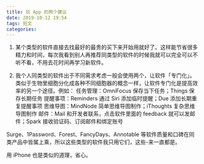 ```yaml
---
title: 玩 App 的两个建议
date: 2019-10-12 19:54
tags: 短文
categories: 
---
```

1. 某个类型的软件直接去找最好的最贵的买下来开始用就好了。这样能节省很多精力和时间，每次我看到别人再推荐同类型的软件的时候我就可以完全可以不听不看，不用去花时间再学习新软件。

<!-- more -->

2. 我个人同类型的软件出于不同需求考虑一般会使用两个，让软件「专门化」。类似于生物里细胞分化成各种不同细胞器的概念一样，让软件专门化是提高效率的另一个途径。例如：
任务管理：OmniFocus 保存当下任务；Things 保存长期任务
提醒事项：Reminders 通过 Siri 添加临时提醒；Due 添加长期重复提醒事项
思维导图：MindNode 简单思维导图制作；iThoughts 复杂思维导图制作
邮件：Mail 和开发者联系，点击软件里面的 feedback 就可以发邮件；Spark 接收验证码、订阅邮件和绑定账号

Surge、1Password、Forest、FancyDays、Annotable 等软件质量和口碑在同类产品中皆属上乘，所以这些类型的软件我只用它们，这些-来一直都是。

用 iPhone 也是类似的道理，省心。

